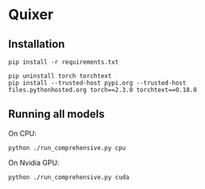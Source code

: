 # Quixer

## Installation
```
pip install -r requirements.txt

pip uninstall torch torchtext
pip install --trusted-host pypi.org --trusted-host files.pythonhosted.org torch==2.3.0 torchtext==0.18.0

```

## Running all models

On CPU:
```
python ./run_comprehensive.py cpu
```

On Nvidia GPU:
```
python ./run_comprehensive.py cuda
```
